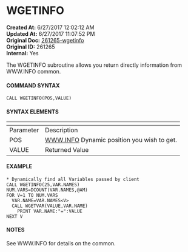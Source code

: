 # WGETINFO

**Created At:** 6/27/2017 12:02:12 AM  
**Updated At:** 6/27/2017 11:07:52 PM  
**Original Doc:** [261265-wgetinfo](https://docs.zumasys.com/36617-trash/261265-wgetinfo)  
**Original ID:** 261265  
**Internal:** Yes  


The WGETINFO subroutine allows you return directly information from WWW.INFO common.

#### **COMMAND SYNTAX**

```
CALL WGETINFO(POS,VALUE)
```

#### **SYNTAX ELEMENTS**


| <!----> | <!----> |
| --- | --- |
| Parameter | Description |
| POS | [WWW.INFO](//WWW.INFO) Dynamic position you wish to get. |
| VALUE | Returned Value |


#### EXAMPLE

```
* Dynamically find all Variables passed by client
CALL WGETINFO(25,VAR.NAMES)
NUM.VARS=DCOUNT(VAR.NAMES,@AM)
FOR V=1 TO NUM.VARS
  VAR.NAME=VAR.NAMES<V>
  CALL WGETVAR(VALUE,VAR.NAME)
    PRINT VAR.NAME:"=":VALUE
NEXT V
```



#### **NOTES**

See WWW.INFO for details on the common.
